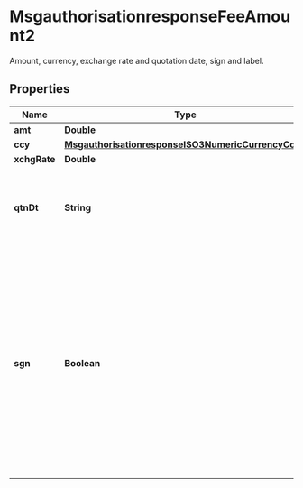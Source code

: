

# MsgauthorisationresponseFeeAmount2

Amount, currency, exchange rate and quotation date, sign and label.
## Properties

Name | Type | Description | Notes
------------ | ------------- | ------------- | -------------
**amt** | **Double** |  |  [optional]
**ccy** | [**MsgauthorisationresponseISO3NumericCurrencyCode**](MsgauthorisationresponseISO3NumericCurrencyCode.md) |  |  [optional]
**xchgRate** | **Double** |  |  [optional]
**qtnDt** | **String** | Date and time at which the exchange rate has been quoted. |  [optional]
**sgn** | **Boolean** | Indicates whether the amount value is positive or negative.  Negative: the receiver of the message owes the fee to the sender. Positive: the sender of the message owes the fee to the receiver. |  [optional]



